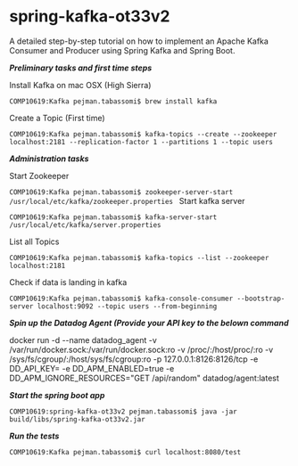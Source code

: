 # spring-kafka-ot33v2


A detailed step-by-step tutorial on how to implement an Apache Kafka Consumer and Producer using Spring Kafka and Spring Boot.

**_Preliminary tasks and first time steps_**

Install Kafka on mac OSX (High Sierra)

`COMP10619:Kafka pejman.tabassomi$ brew install kafka`

Create a Topic (First time)

`COMP10619:Kafka pejman.tabassomi$ kafka-topics --create --zookeeper localhost:2181 --replication-factor 1 --partitions 1 --topic users`


**_Administration tasks_** 

Start Zookeeper

`COMP10619:Kafka pejman.tabassomi$ zookeeper-server-start /usr/local/etc/kafka/zookeeper.properties
`
Start kafka server

`COMP10619:Kafka pejman.tabassomi$ kafka-server-start /usr/local/etc/kafka/server.properties`

List all Topics

`COMP10619:Kafka pejman.tabassomi$ kafka-topics --list --zookeeper localhost:2181`

Check if data is landing in kafka

`COMP10619:Kafka pejman.tabassomi$ kafka-console-consumer --bootstrap-server localhost:9092 --topic users --from-beginning`


**_Spin up the Datadog Agent (Provide your API key  to the  belown command_** 


docker run -d --name datadog_agent -v /var/run/docker.sock:/var/run/docker.sock:ro -v /proc/:/host/proc/:ro -v /sys/fs/cgroup/:/host/sys/fs/cgroup:ro -p 127.0.0.1:8126:8126/tcp -e DD_API_KEY=<Your API key> -e DD_APM_ENABLED=true -e DD_APM_IGNORE_RESOURCES="GET /api/random" datadog/agent:latest


**_Start the spring boot app_**

`COMP10619:spring-kafka-ot33v2 pejman.tabassomi$ java -jar build/libs/spring-kafka-ot33v2.jar`


**_Run the tests_**

`COMP10619:Kafka pejman.tabassomi$ curl localhost:8080/test`